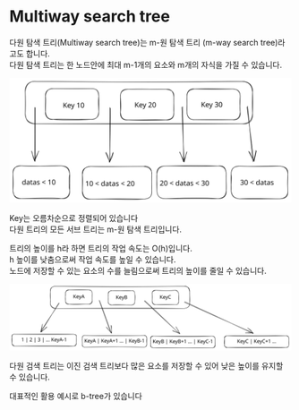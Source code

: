 # Multiway search tree

다원 탐색 트리(Multiway search tree)는 m-원 탐색 트리 (m-way search tree)라고도 합니다.\
다원 탐색 트리는 한 노드안에 최대 m-1개의 요소와 m개의 자식을 가질 수 있습니다.

<img src="../../.gitbook/assets/file.excalidraw (4) (2).svg" alt="" class="gitbook-drawing">

Key는 오름차순으로 정렬되어 있습니다\
다원 트리의 모든 서브 트리는 m-원 탐색 트리입니다.

트리의 높이를 h라 하면 트리의 작업 속도는 O(h)입니다.\
h 높이를 낮춤으로써 작업 속도를 높일 수 있습니다. \
노드에 저장할 수 있는 요소의 수를 늘림으로써 트리의 높이를 줄일 수 있습니다.

<img src="../../.gitbook/assets/file.excalidraw (5) (1).svg" alt="" class="gitbook-drawing">

다원 검색 트리는 이진 검색 트리보다 많은 요소를 저장할 수 있어 낮은 높이를 유지할 수 있습니다.

대표적인 활용 예시로 b-tree가 있습니다
